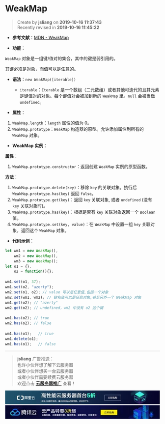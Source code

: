 WeakMap
===

> Create by **jsliang** on **2019-10-16 11:37:43**  
> Recently revised in **2019-10-16 11:45:22**

* **参考文献**：[MDN - WeakMap](https://developer.mozilla.org/zh-CN/docs/Web/JavaScript/Reference/Global_Objects/WeakMap)

* **功能**：

`WeakMap` 对象是一组键/值对的集合，其中的键是弱引用的。

其键必须是对象，而值可以是任意的。

* **语法**：`new WeakMap([iterable])`
  * `iterable`：`Iterable` 是一个数组（二元数组）或者其他可迭代的且其元素是键值对的对象。每个键值对会被加到新的 `WeakMap` 里。`null` 会被当做 `undefined`。

* **属性**：

1. `WeakMap.length`：`length` 属性的值为 0。
2. `WeakMap.prototype`：`WeakMap` 构造器的原型。允许添加属性到所有的 `WeakMap` 对象。

* **WeakMap 实例**：

**属性**：

1. `WeakMap.prototype.constructor`：返回创建 `WeakMap` 实例的原型函数。

**方法**：

1. `WeakMap.prototype.delete(key)`：移除 `key` 的关联对象。执行后 `WeakMap.prototype.has(key)` 返回 `false`。
2. `WeakMap.prototype.get(key)`：返回 `key` 关联对象, 或者  `undefined` (没有 `key` 关联对象时)。
3. `WeakMap.prototype.has(key)`：根据是否有 `key` 关联对象返回一个 `Boolean` 值。
4. `WeakMap.prototype.set(key, value)`：在 `WeakMap` 中设置一组 `key` 关联对象，返回这个 `WeakMap` 对象。

* **代码示例**：

```js
let wm1 = new WeakMap(),
    wm2 = new WeakMap(),
    wm3 = new WeakMap();
let o1 = {},
    o2 = function(){};

wm1.set(o1, 37);
wm1.set(o2, "azerty");
wm2.set(o1, o2); // value 可以是任意值,包括一个对象
wm2.set(wm1, wm2); // 键和值可以是任意对象,甚至另外一个 WeakMap 对象
wm1.get(o2); // "azerty"
wm2.get(o2); // undefined，wm2 中没有 o2 这个键

wm1.has(o2); // true
wm2.has(o2); // false

wm1.has(o1);   // true
wm1.delete(o1);
wm1.has(o1);   // false
```

---

> **jsliang** 广告推送：  
> 也许小伙伴想了解下云服务器  
> 或者小伙伴想买一台云服务器  
> 或者小伙伴需要续费云服务器  
> 欢迎点击 **[云服务器推广](https://github.com/LiangJunrong/document-library/blob/master/other-library/Monologue/%E7%A8%B3%E9%A3%9F%E8%89%B0%E9%9A%BE.md)** 查看！

[![图](../../../../public-repertory/img/z-small-seek-ali-3.jpg)](https://promotion.aliyun.com/ntms/act/qwbk.html?userCode=w7hismrh)
[![图](../../../../public-repertory/img/z-small-seek-tencent-2.jpg)](https://cloud.tencent.com/redirect.php?redirect=1014&cps_key=49f647c99fce1a9f0b4e1eeb1be484c9&from=console)

